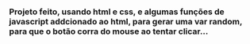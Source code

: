 ### Projeto feito, usando html e css, e algumas funções de javascript addcionado ao html, para gerar uma var random, para que o botão corra do mouse ao tentar clicar...
